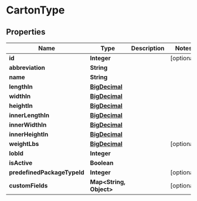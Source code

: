 
# CartonType

## Properties
Name | Type | Description | Notes
------------ | ------------- | ------------- | -------------
**id** | **Integer** |  |  [optional]
**abbreviation** | **String** |  | 
**name** | **String** |  | 
**lengthIn** | [**BigDecimal**](BigDecimal.md) |  | 
**widthIn** | [**BigDecimal**](BigDecimal.md) |  | 
**heightIn** | [**BigDecimal**](BigDecimal.md) |  | 
**innerLengthIn** | [**BigDecimal**](BigDecimal.md) |  | 
**innerWidthIn** | [**BigDecimal**](BigDecimal.md) |  | 
**innerHeightIn** | [**BigDecimal**](BigDecimal.md) |  | 
**weightLbs** | [**BigDecimal**](BigDecimal.md) |  |  [optional]
**lobId** | **Integer** |  | 
**isActive** | **Boolean** |  | 
**predefinedPackageTypeId** | **Integer** |  |  [optional]
**customFields** | **Map&lt;String, Object&gt;** |  |  [optional]



